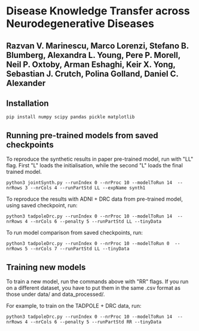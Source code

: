 
# Disease Knowledge Transfer across Neurodegenerative Diseases
## Razvan V. Marinescu, Marco Lorenzi, Stefano B. Blumberg, Alexandra L. Young, Pere P. Morell, Neil P. Oxtoby, Arman Eshaghi, Keir X. Yong, Sebastian J. Crutch, Polina Golland, Daniel C. Alexander

## Installation

``` 
pip install numpy scipy pandas pickle matplotlib

```

## Running pre-trained models from saved checkpoints

To reproduce the synthetic results in paper pre-trained model, run with "LL" flag. First "L" loads the initialisation, while the second "L" loads the final trained model. 

```
python3 jointSynth.py --runIndex 0 --nrProc 10 --modelToRun 14  --nrRows 3 --nrCols 4 --runPartStd LL --expName synth1
```

To reproduce the results with ADNI + DRC data from pre-trained model, using saved checkpoint, run:

```
python3 tadpoleDrc.py --runIndex 0 --nrProc 10 --modelToRun 14  --nrRows 4 --nrCols 6 --penalty 5 --runPartStd LL --tinyData
```

To run model comparison from saved checkpoints, run:
```
python3 tadpoleDrc.py --runIndex 0 --nrProc 10 --modelToRun 0  --nrRows 5 --nrCols 7 --runPartStd LL --tinyData
```


## Training new models

To train a new model, run the commands above with "RR" flags. If you run on a different dataset, you have to put them in the same .csv format as those under data/ and data_processed/.

For example, to train on the TADPOLE + DRC data, run:

```
python3 tadpoleDrc.py --runIndex 0 --nrProc 10 --modelToRun 14  --nrRows 4 --nrCols 6 --penalty 5 --runPartStd RR --tinyData
```
